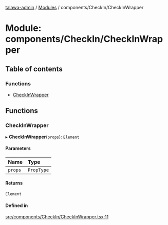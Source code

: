 [talawa-admin](../README.md) / [Modules](../modules.md) / components/CheckIn/CheckInWrapper

# Module: components/CheckIn/CheckInWrapper

## Table of contents

### Functions

- [CheckInWrapper](components_CheckIn_CheckInWrapper.md#checkinwrapper)

## Functions

### CheckInWrapper

▸ **CheckInWrapper**(`props`): `Element`

#### Parameters

| Name | Type |
| :------ | :------ |
| `props` | `PropType` |

#### Returns

`Element`

#### Defined in

[src/components/CheckIn/CheckInWrapper.tsx:11](https://github.com/AVtheking/talawa-admin/blob/2c36281/src/components/CheckIn/CheckInWrapper.tsx#L11)
